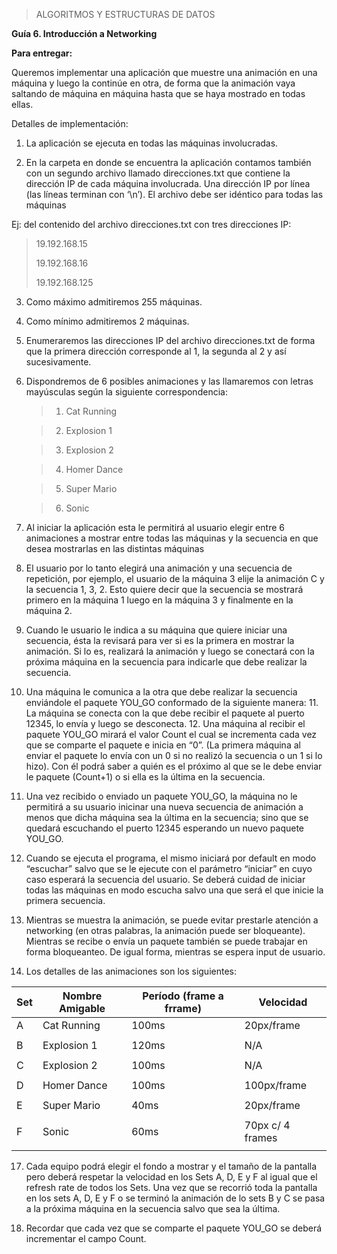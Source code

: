 > <span id="page1" class="anchor"></span>ALGORITMOS Y ESTRUCTURAS DE
> DATOS

**Guía 6. Introducción a Networking**

**Para entregar:**

Queremos implementar una aplicación que muestre una animación en una máquina y luego la continúe en otra, de forma que la animación vaya
saltando de máquina en máquina hasta que se haya mostrado en todas ellas.

 Detalles de implementación:

1.  La aplicación se ejecuta en todas las máquinas involucradas.

2.  En la carpeta en donde se encuentra la aplicación contamos también con un segundo archivo llamado direcciones.txt que contiene la dirección IP de cada máquina involucrada. Una dirección IP por línea (las líneas terminan con ‘\\n’). El archivo debe ser idéntico para todas las máquinas

 Ej: del contenido del archivo direcciones.txt con tres direcciones IP:

> 19.192.168.15
>
> 19.192.168.16
>
> 19.192.168.125

3.  Como máximo admitiremos 255 máquinas.

4.  Como mínimo admitiremos 2 máquinas.

5.  Enumeraremos las direcciones IP del archivo direcciones.txt de forma que la primera dirección corresponde al 1, la segunda al 2 y
    así sucesivamente.

6.  Dispondremos de 6 posibles animaciones y las llamaremos con letras mayúsculas según la siguiente correspondencia:

    > 1.  Cat Running

    > 2.  Explosion 1

    > 3.  Explosion 2

    > 4.  Homer Dance

    > 5.  Super Mario

    > 6.  Sonic

7.  Al iniciar la aplicación esta le permitirá al usuario elegir entre 6 animaciones a mostrar entre todas las máquinas y la secuencia en que desea mostrarlas en las distintas máquinas

8.  El usuario por lo tanto elegirá una animación y una secuencia de repetición, por ejemplo, el usuario de la máquina 3 elije la animación C y la secuencia 1, 3, 2. Esto quiere decir que la secuencia se mostrará primero en la máquina 1 luego en la máquina 3 y finalmente en la máquina 2.

9. Cuando le usuario le indica a su máquina que quiere iniciar una secuencia, ésta la revisará para ver si es la primera en mostrar la    animación. Si lo es, realizará la animación y luego se conectará con la próxima máquina en la secuencia para indicarle que debe realizar la secuencia.
10. Una máquina le comunica a la otra que debe realizar la secuencia enviándole el paquete YOU\_GO conformado de la siguiente manera:   11. La máquina se conecta con la que debe recibir el paquete al puerto 12345, lo envía y luego se desconecta.                            12. Una máquina al recibir el paquete YOU\_GO mirará el valor Count el cual se incrementa cada vez que se comparte el paquete e inicia en “0”. (La primera máquina al enviar el paquete lo envía con un 0 si no realizó la secuencia o un 1 si lo hizo). Con él podrá saber a quién es el próximo al que se le debe enviar le paquete (Count+1) o si ella es la última en la secuencia.
13. Una vez recibido o enviado un paquete YOU\_GO, la máquina no le permitirá a su usuario inicinar una nueva secuencia de animación a menos que dicha máquina sea la última en la secuencia; sino que se quedará escuchando el puerto 12345 esperando un nuevo paquete YOU\_GO.

 14. Cuando se ejecuta el programa, el mismo iniciará por default en modo “escuchar” salvo que se le ejecute con el parámetro “iniciar” en cuyo caso esperará la secuencia del usuario. Se deberá cuidad de iniciar todas las máquinas en modo escucha salvo una que será el que inicie la primera secuencia.

 15. Mientras se muestra la animación, se puede evitar prestarle atención a networking (en otras palabras, la animación puede ser
 bloqueante). Mientras se recibe o envía un paquete también se puede trabajar en forma bloqueanteo. De igual forma, mientras se espera input de usuario.

16. Los detalles de las animaciones son los siguientes:

| Set   | Nombre Amigable   | Período (frame a frrame)   | Velocidad          |
|-------|-------------------|----------------------------|--------------------|
| A     | Cat Running       | 100ms                      | 20px/frame         |
|       |                   |                            |                    |
| B     | Explosion 1       | 120ms                      | N/A                |
|       |                   |                            |                    |
| C     | Explosion 2       | 100ms                      | N/A                |
|       |                   |                            |                    |
| D     | Homer Dance       | 100ms                      | 100px/frame        |
|       |                   |                            |                    |
| E     | Super Mario       | 40ms                       | 20px/frame         |
|       |                   |                            |                    |
| F     | Sonic             | 60ms                       | 70px c/ 4 frames   |
|       |                   |                            |                    |

<span id="page3" class="anchor"></span>

17.  Cada equipo podrá elegir el fondo a mostrar y el tamaño de la pantalla pero deberá respetar la velocidad en los Sets A, D, E y F
    al igual que el refresh rate de todos los Sets. Una vez que se recorrió toda la pantalla en los sets A, D, E y F o se terminó la
    animación de lo sets B y C se pasa a la próxima máquina en la secuencia salvo que sea la última.

18.  Recordar que cada vez que se comparte el paquete YOU\_GO se deberá incrementar el campo Count.

